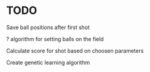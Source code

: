# TODO

Save ball positions after first shot

? algorithm for setting balls on the field

Calculate score for shot based on choosen parameters

Create genetic learning algorithm
